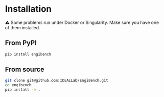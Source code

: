 # Installation

⚠️ Some problems run under Docker or Singularity. Make sure you have one of them installed.

## From PyPI

```bash
pip install engibench
```


## From source

```bash
git clone git@github.com:IDEALLab/EngiBench.git
cd engibench
pip install -e .
```
